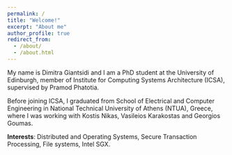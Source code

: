 ```yaml
---
permalink: /
title: "Welcome!"
excerpt: "About me"
author_profile: true
redirect_from: 
  - /about/
  - /about.html
--- 
```


My name is Dimitra Giantsidi and I am a PhD student at the University of Edinburgh, member of Institute for Computing Systems Architecture (ICSA), supervised by Pramod Phatotia. 

Before joining ICSA, I graduated from School of Electrical and Computer Engineering in National Technical University of Athens (NTUA), Greece, where I was working with Kostis Nikas, Vasileios Karakostas and Georgios Goumas. 

**Interests**: Distributed and Operating Systems, Secure Transaction Processing, File systems, Intel SGX.

